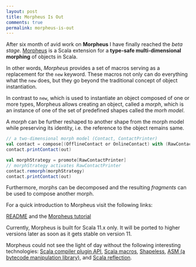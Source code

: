```yaml
---
layout: post
title: Morpheus Is Out
comments: true
permalink: morpheus-is-out
---
```


After six month of avid work on **Morpheus** I have finally reached the *beta stage*.  [Morpheus](https://github.com/zslajchrt/morpheus) is a Scala extension for
a **type-safe multi-dimensional morphing** of objects in Scala.

In other words, *Morpheus* provides a set of macros serving as a replacement for the `new` keyword. These macros not only can do everything what the `new` does, but they go beyond the traditional concept of object instantiation.

In contrast to `new`, which is used to instantiate an object composed of one or more types, Morpheus allows creating an object, called a *morph*, which is an instance of one of the set of predefined shapes called the *morh model*. 

A *morph* can be further reshaped to another shape from the morph model while preserving its identity, i.e. the reference to the object remains same.

```scala
// a two-dimensional morph model (Contact, ContactPrinter)
val contact = compose[(OfflineContact or OnlineContact) with (RawContactPrinter or PrettyContactPrinter)].~
contact.printContact(out)

val morphStrategy = promote[RawContactPrinter]
// morphStrategy activates RawContactPrinter
contact.remorph(morphStrategy)
contact.printContact(out)
```

Furthermore, morphs can be decomposed and the resulting *fragments* can be used to compose another morph.

For a quick introduction to Morpheus visit the following links:

[README](https://github.com/zslajchrt/morpheus) and the [Morpheus tutorial](https://github.com/zslajchrt/morpheus-tutor)

Currently, Morpheus is built for Scala 11.x only. It will be ported to higher versions later as soon as it gets stable on version 11.

Morpheus could not see the light of day without the following interesting technologies: [Scala compiler plugin API](http://www.scala-lang.org/old/node/140), [Scala macros](http://docs.scala-lang.org/overviews/macros/overview.html), [Shapeless](https://github.com/milessabin/shapeless), [ASM (a bytecode manipulation library)](http://asm.ow2.org), and [Scala reflection](http://docs.scala-lang.org/overviews/reflection/overview.html).


